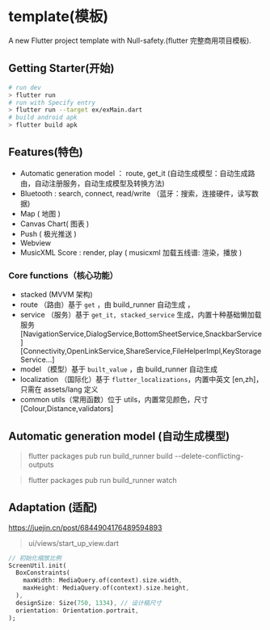 # template(模板)

A new Flutter project template with Null-safety.(flutter 完整商用项目模板).

## Getting Starter(开始)

```bash
# run dev
> flutter run
# run with Specify entry
> flutter run --target ex/exMain.dart
# build android apk
> flutter build apk
```

## Features(特色)

- Automatic generation model ： route, get_it (自动生成模型：自动生成路由，自动注册服务，自动生成模型及转换方法)
- Bluetooth : search, connect, read/write （蓝牙：搜索，连接硬件，读写数据)
- Map ( 地图 )
- Canvas Chart( 图表 )
- Push ( 极光推送 )
- Webview
- MusicXML Score : render, play ( musicxml 加载五线谱: 渲染，播放 )

### Core functions（核心功能）

- stacked (MVVM 架构)
- route （路由）基于 `get` ，由 build_runner 自动生成 ，
- service （服务）基于 `get_it, stacked_service` 生成，内置十种基础懒加载服务 [NavigationService,DialogService,BottomSheetService,SnackbarService] [Connectivity,OpenLinkService,ShareService,FileHelperImpl,KeyStorageService...]
- model （模型）基于 `built_value` ，由 build_runner 自动生成
- localization （国际化）基于 `flutter_localizations`，内置中英文 [en,zh]，只需在 assets/lang 定义
- common utils（常用函数）位于 utils，内置常见颜色，尺寸[Colour,Distance,validators]

## Automatic generation model (自动生成模型)

<!-- Project root run (项目根目录下执行命令) -->

> flutter packages pub run build_runner build --delete-conflicting-outputs

<!-- or(或者) -->

> flutter packages pub run build_runner watch

## Adaptation (适配)

<https://juejin.cn/post/6844904176489594893>

> ui/views/start_up_view.dart

```dart
// 初始化缩放比例
ScreenUtil.init(
  BoxConstraints(
    maxWidth: MediaQuery.of(context).size.width,
    maxHeight: MediaQuery.of(context).size.height,
  ),
  designSize: Size(750, 1334), // 设计稿尺寸
  orientation: Orientation.portrait,
);
```
